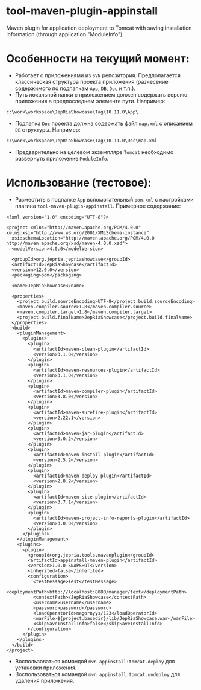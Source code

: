 # tool-maven-plugin-appinstall
Maven plugin for application deployment to Tomcat with saving installation information (through application "ModuleInfo")

# Особенности на текущий момент:
- Работает с приложениями из `SVN` репозитория. Предполагается классическая структура проекта приложения (разнесение содержимого по подпапкам `App`, `DB`, `Doc` и т.п.).
- Путь локальной папки с приложением должен содержать версию приложения в предпоследнем элементе пути. Например:
```
c:\work\workspace\JepRiaShowcase\Tag\10.11.0\App\
```
- Подпапка `Doc` проекта должна содержать файл `map.xml` с описанием `DB` структуры. Например:
```
c:\work\workspace\JepRiaShowcase\Tag\10.11.0\Doc\map.xml
```
- Предварительно на целевом экземпляре `Tomcat` необходимо развернуть приложение `ModuleInfo`.

# Использование (тестовое):
- Разместить в подпапке `App` вспомогательный `pom.xml` с настройками плагина `tool-maven-plugin-appinstall`. Примерное содержание:
```
<?xml version="1.0" encoding="UTF-8"?>

<project xmlns="http://maven.apache.org/POM/4.0.0" xmlns:xsi="http://www.w3.org/2001/XMLSchema-instance"
  xsi:schemaLocation="http://maven.apache.org/POM/4.0.0 http://maven.apache.org/xsd/maven-4.0.0.xsd">
  <modelVersion>4.0.0</modelVersion>

  <groupId>org.jepria.jepriashowcase</groupId>
  <artifactId>JepRiaShowcase</artifactId>
  <version>12.0.0</version>
  <packaging>pom</packaging>

  <name>JepRiaShowcase</name>

  <properties>
    <project.build.sourceEncoding>UTF-8</project.build.sourceEncoding>
    <maven.compiler.source>1.8</maven.compiler.source>
    <maven.compiler.target>1.8</maven.compiler.target>
    <project.build.finalName>JepRiaShowcase</project.build.finalName>
  </properties>
  <build>
    <pluginManagement>
      <plugins>
        <plugin>
          <artifactId>maven-clean-plugin</artifactId>
          <version>3.1.0</version>
        </plugin>
        <plugin>
          <artifactId>maven-resources-plugin</artifactId>
          <version>3.1.0</version>
        </plugin>
        <plugin>
          <artifactId>maven-compiler-plugin</artifactId>
          <version>3.8.0</version>
        </plugin>
        <plugin>
          <artifactId>maven-surefire-plugin</artifactId>
          <version>2.22.1</version>
        </plugin>
        <plugin>
          <artifactId>maven-jar-plugin</artifactId>
          <version>3.0.2</version>
        </plugin>
        <plugin>
          <artifactId>maven-install-plugin</artifactId>
          <version>2.5.2</version>
        </plugin>
        <plugin>
          <artifactId>maven-deploy-plugin</artifactId>
          <version>2.8.2</version>
        </plugin>
        <plugin>
          <artifactId>maven-site-plugin</artifactId>
          <version>3.7.1</version>
        </plugin>
        <plugin>
          <artifactId>maven-project-info-reports-plugin</artifactId>
          <version>3.0.0</version>
        </plugin>
      </plugins>
    </pluginManagement>
    <plugins>
      <plugin>
        <groupId>org.jepria.tools.mavenplugin</groupId>
        <artifactId>appinstall-maven-plugin</artifactId>
        <version>1.0.0-SNAPSHOT</version>
        <inherited>false</inherited>
        <configuration>
          <testMessage>Test</testMessage>
          <deploymentPath>http://localhost:8080/manager/text</deploymentPath>
          <contextPath>/JepRiaShowcase</contextPath>
          <username>username</username>
          <password>password</password>
          <loadOperatorId>nagornyys/123</loadOperatorId>
          <warFile>${project.basedir}/lib/JepRiaShowcase.war</warFile>
          <skipSaveInstallInfo>false</skipSaveInstallInfo>
        </configuration>
      </plugin>
    </plugins>
  </build>
</project>
```
- Воспользоваться командой `mvn appinstall:tomcat.deploy` для установки приложения.
- Воспользоваться командой `mvn appinstall:tomcat.undeploy` для удаления приложения.
